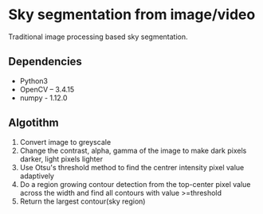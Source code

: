 # Sky segmentation from image/video
Traditional image processing based sky segmentation.

## Dependencies
- Python3
- OpenCV – 3.4.15
- numpy - 1.12.0

## Algotithm
1. Convert image to greyscale
2. Change the contrast, alpha, gamma of the image to make dark pixels darker, light pixels lighter
3. Use Otsu's threshold method to find the centrer intensity pixel value adaptively
4. Do a region growing contour detection from the top-center pixel value across the width and find all contours with value >=threshold
5. Return the largest contour(sky region)
